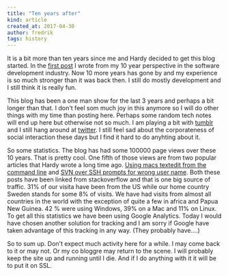 ```yaml
---
title: "Ten years after"
kind: article
created_at: 2017-04-30
author: fredrik
tags: history
---
```


It is a bit more than ten years since me and Hardy decided to get this blog started. In 
the [first post](/2007/02/there-is-hope-despite-everything.html) I wrote from my 10 year
perspective in the software development industry. Now 10 more years has gone by and my 
experience is so much stronger than it was back then. I still do mostly development and I 
still think it is really fun.

This blog has been a one man show for the last 3 years and perhaps a bit longer than that. 
I don't feel som much joy in this anymore so I will do other things with my time than posting
here. Perhaps some random tech notes will end up here but otherwise not so much. I am 
playing a bit with [tumblr](http://froderik.tumblr.com/) and I still hang around at 
[twitter](https://twitter.com/froderik/). I still feel sad about the 
corporateness of social interaction these days but I find it hard to do anyhting about it.

So some statistics. The blog has had some 100000 page views over these 10 years. That is pretty cool.
One fifth of those views are from two popular articles that Hardy wrote a long time ago. 
[Using macs textedit from the command line](/2008/10/using-macs-textedit-from-command-line.html) and 
[SVN over SSH prompts for wrong user name](/2007/04/svn-over-ssh-prompts-for-wrong-username.html). 
Both these posts have been linked from stackoverflow and that is one big source of traffic. 31% of our 
visita have been from the US while our home country Sweden stands for some 8% of visits. We have had visits
from almost all countries in the world with the exception of quite a few in africa and Papua New Guinea. 42 %
were using Windows, 39% on a Mac and 11% on Linux. To get all this statistics we have been using
Google Analytics. Today I would have chosen another solution for tracking and I am sorry if Google 
have taken advantage of this tracking in any way. (They probably have....) 

So to sum up. Don't expect much activity here for a while. I may come back to it or may not. Or my 
co bloggre may return to the scene. I will probably keep the site up and running until I die. And
if I do anything with it it will be to put it on SSL.
